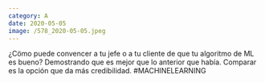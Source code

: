 ```yaml
--- 
category: A 
date: 2020-05-05 
image: /578_2020-05-05.jpeg 
--- 
```


¿Cömo puede convencer a tu jefe o a tu cliente de que tu algoritmo de ML es bueno? Demostrando que es mejor que lo anterior que había. Comparar es la opción que da más credibilidad. #MACHINELEARNING